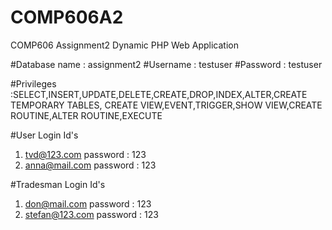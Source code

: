 # COMP606A2
COMP606 Assignment2
Dynamic PHP Web Application

#Database name : assignment2
#Username : testuser
#Password : testuser

#Privileges :SELECT,INSERT,UPDATE,DELETE,CREATE,DROP,INDEX,ALTER,CREATE TEMPORARY TABLES, CREATE VIEW,EVENT,TRIGGER,SHOW VIEW,CREATE ROUTINE,ALTER ROUTINE,EXECUTE

#User Login Id's 
1. tvd@123.com   password : 123
2. anna@mail.com password : 123

#Tradesman Login Id's
1. don@mail.com   password : 123
2. stefan@123.com password : 123 

